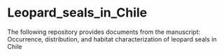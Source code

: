 # Leopard_seals_in_Chile
The following repository provides documents from the manuscript: Occurrence, distribution, and habitat characterization of leopard seals in Chile
